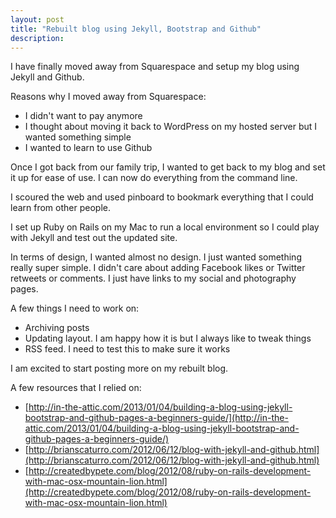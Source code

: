 ```yaml
---
layout: post
title: "Rebuilt blog using Jekyll, Bootstrap and Github"
description: 
---
```

I have finally moved away from Squarespace and setup my blog using Jekyll and Github.

Reasons why I moved away from Squarespace:
- I didn't want to pay anymore
- I thought about moving it back to WordPress on my hosted server but I wanted something simple
- I wanted to learn to use Github

Once I got back from our family trip, I wanted to get back to my blog and set it up for ease of use. I can now do everything from the command line.

I scoured the web and used pinboard to bookmark everything that I could learn from other people.

I set up Ruby on Rails on my Mac to run a local environment so I could play with Jekyll and test out the updated site.

In terms of design, I wanted almost no design. I just wanted something really super simple. I didn't care about adding Facebook likes or Twitter retweets or comments. I just have links to my social and photography pages.

A few things I need to work on:
- Archiving posts
- Updating layout. I am happy how it is but I always like to tweak things
- RSS feed. I need to test this to make sure it works

I am excited to start posting more on my rebuilt blog.

A few resources that I relied on:
- [http://in-the-attic.com/2013/01/04/building-a-blog-using-jekyll-bootstrap-and-github-pages-a-beginners-guide/](http://in-the-attic.com/2013/01/04/building-a-blog-using-jekyll-bootstrap-and-github-pages-a-beginners-guide/)
- [http://brianscaturro.com/2012/06/12/blog-with-jekyll-and-github.html](http://brianscaturro.com/2012/06/12/blog-with-jekyll-and-github.html)
- [http://createdbypete.com/blog/2012/08/ruby-on-rails-development-with-mac-osx-mountain-lion.html](http://createdbypete.com/blog/2012/08/ruby-on-rails-development-with-mac-osx-mountain-lion.html)